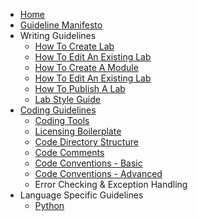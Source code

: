 * [Home](https://github.com/CiscoDevNet/devnet-writing-guidelines/wiki)
* [Guideline Manifesto](https://github.com/CiscoDevNet/devnet-writing-guidelines/wiki/devnet-writing-guideline-manifesto)
* Writing Guidelines
  * [How To Create Lab](https://github.com/CiscoDevNet/devnet-writing-guidelines/wiki/How-To-Create-A-New-Lab)
  * [How To Edit An Existing Lab](https://github.com/CiscoDevNet/devnet-writing-guidelines/wiki/How-To-Edit-An-Existing-Lab)
  * [How To Create A Module](https://github.com/CiscoDevNet/devnet-writing-guidelines/wiki/LL-Modules)
  * [How To Edit An Existing Lab](https://github.com/CiscoDevNet/devnet-writing-guidelines/wiki/how-to-edit-existing-lab)
  * [How To Publish A Lab](https://github.com/CiscoDevNet/devnet-writing-guidelines/wiki/How-To-Publish-Labs)
  * [Lab Style Guide](https://github.com/CiscoDevNet/devnet-writing-guidelines/wiki/Lab-Style-Guide)
* [Coding Guidelines](https://github.com/CiscoDevNet/devnet-writing-guidelines/wiki/General-Guidelines)
  * [Coding Tools](https://github.com/CiscoDevNet/devnet-writing-guidelines/wiki/Coding-Tools)
  * [Licensing Boilerplate](https://github.com/CiscoDevNet/devnet-writing-guidelines/wiki/Licensing-Boilerplate)
  * [Code Directory Structure](https://github.com/CiscoDevNet/devnet-writing-guidelines/wiki/Code-Directory-Structure)
  * [Code Comments](https://github.com/CiscoDevNet/devnet-writing-guidelines/wiki/Code-Comments)
  * [Code Conventions - Basic](https://github.com/CiscoDevNet/devnet-writing-guidelines/wiki/Code-Conventions-Basic)
  * [Code Conventions - Advanced](https://github.com/CiscoDevNet/devnet-writing-guidelines/wiki/Code-Conventions-Advanced)
  * Error Checking & Exception Handling
* Language Specific Guidelines
  * [Python](https://github.com/CiscoDevNet/devnet-writing-guidelines/wiki/Python)


<!-- * [Home](https://github.com/CiscoDevNet/devnet-guidelines-public/wiki)
* Getting Started
  * [How To Create A Lab]
  * [How To Create A Module](https://github.com/CiscoDevNet/devnet-guidelines-public/wiki/LL-Modules)
  * [How To Publish]
* [Writing Guidelines]
* [Coding Guidelines](https://github.com/CiscoDevNet/devnet-guidelines-public/wiki/General-Guidelines)
  * [Tools](https://github.com/CiscoDevNet/devnet-guidelines-public/wiki/Tools)
  * Licensing
  * Quick Start to Coding Guidelines
    * [Code Directory Structure](https://github.com/CiscoDevNet/devnet-guidelines-public/wiki/Code-Directory-Structure)
    * [Code Comments](https://github.com/CiscoDevNet/devnet-guidelines-public/wiki/Code-Comments)
    * [Code Conventions - Basic](https://github.com/CiscoDevNet/devnet-guidelines-public/wiki/Code-Conventions-Basic)
    * [Code Conventions - Advanced](https://github.com/CiscoDevNet/devnet-guidelines-public/wiki/Code-Conventions-Advanced)
  * Error Checking & Exception Handling
* Language Specific Guidelines
  * [Python](https://github.com/CiscoDevNet/devnet-guidelines-public/wiki/Python)
-->